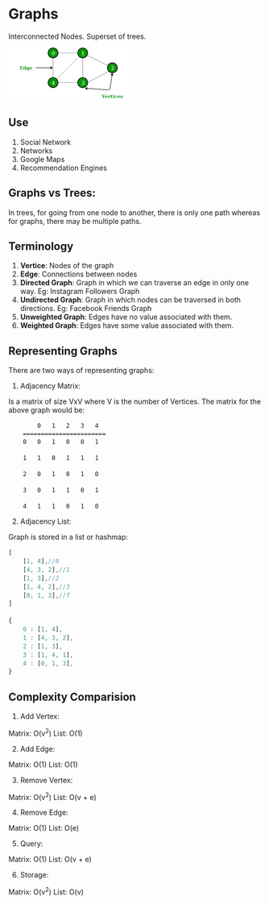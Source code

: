 # Graphs
Interconnected Nodes. Superset of trees.

![Trees](./graphs.png)

## Use
1. Social Network
2. Networks
3. Google Maps
4. Recommendation Engines

## Graphs vs Trees:
In trees, for going from one node to another, there is only one path whereas for graphs, there may be multiple paths.

## Terminology
1. **Vertice**: Nodes of the graph
2. **Edge**: Connections between nodes
3. **Directed Graph**: Graph in which we can traverse an edge in only one way. Eg: Instagram Followers Graph
4. **Undirected Graph**: Graph in which nodes can be traversed in both directions. Eg: Facebook Friends Graph
5. **Unweighted Graph**: Edges have no value associated with them.
6. **Weighted Graph**: Edges have some value associated with them.

## Representing Graphs
There are two ways of representing graphs:

1. Adjacency Matrix:

Is a matrix of size VxV where V is the number of Vertices.
The matrix for the above graph would be:
```
		0	1	2	3	4
	=======================
	0	0	1	0	0	1
	
	1	1	0	1	1	1

	2	0	1	0	1	0

	3	0	1	1	0	1

	4	1	1	0	1	0

```

2. Adjacency List:

Graph is stored in a list or hashmap:
```javascript
[
	[1, 4],//0
	[4, 3, 2],//1
	[1, 3],//2
	[1, 4, 2],//3
	[0, 1, 3],//f
]

{
	0 : [1, 4], 
	1 : [4, 3, 2], 
	2 : [1, 3],
	3 : [1, 4, 1], 
	4 : [0, 1, 3], 
}
```

## Complexity Comparision
1. Add Vertex:

Matrix: O(v<sup>2</sup>)
List: O(1)

2. Add Edge:

Matrix: O(1)
List: O(1)

3. Remove Vertex:

Matrix: O(v<sup>2</sup>)
List: O(v + e)

4. Remove Edge:

Matrix: O(1)
List: O(e)

5. Query:

Matrix: O(1)
List: O(v + e)

6. Storage:

Matrix: O(v<sup>2</sup>)
List: O(v)
